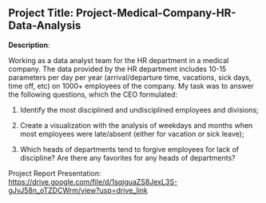 ## Project Title: Project-Medical-Company-HR-Data-Analysis

**Description**:

Working as a data analyst team for the HR department in a medical company.
The data provided by the HR department includes 10-15 parameters per day per year
(arrival/departure time, vacations, sick days, time off, etc) on 1000+ employees
of the company. My task was to answer the following questions, which
the CEO formulated:

1. Identify the most disciplined and undisciplined employees and divisions;

2. Create a visualization with the analysis of weekdays and months when
most employees were late/absent (either for vacation or sick leave);

3. Which heads of departments tend to forgive
employees for lack of discipline? Are there any favorites for any heads of
departments? 

Project Report Presentation: https://drive.google.com/file/d/1sqjguaZS8JexL3S-gJvJ58n_oTZDCWrm/view?usp=drive_link
